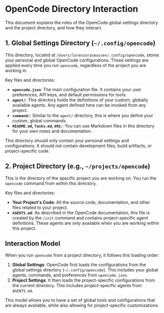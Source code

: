 # OpenCode Directory Interaction

This document explains the roles of the OpenCode global settings directory and the project directory, and how they interact.

## 1. Global Settings Directory (`~/.config/opencode`)

This directory, located at `/Users/lorenzorasmussen/.config/opencode`, stores your personal and global OpenCode configurations. These settings are applied every time you run `opencode`, regardless of the project you are working in.

Key files and directories:

- **`opencode.json`**: The main configuration file. It contains your user preferences, API keys, and default permissions for tools.
- **`agent/`**: This directory holds the definitions of your custom, globally available agents. Any agent defined here can be invoked from any project.
- **`command/`**: Similar to the `agent/` directory, this is where you define your custom, global commands.
- **`README.md`, `Tasks.md`, etc.**: You can use Markdown files in this directory for your own notes and documentation.

This directory should only contain your personal settings and configurations. It should not contain development files, build artifacts, or project-specific code.

## 2. Project Directory (e.g., `~/projects/opencode`)

This is the directory of the specific project you are working on. You run the `opencode` command from within this directory.

Key files and directories:

- **Your Project's Code**: All the source code, documentation, and other files related to your project.
- **`AGENTS.md`**: As described in the OpenCode documentation, this file is created by the `/init` command and contains project-specific agent definitions. These agents are only available when you are working within this project.

## Interaction Model

When you run `opencode` from a project directory, it follows this loading order:

1.  **Global Settings**: OpenCode first loads the configurations from the global settings directory (`~/.config/opencode`). This includes your global agents, commands, and preferences from `opencode.json`.
2.  **Project Settings**: It then loads the project-specific configurations from the current directory. This includes project-specific agents from `AGENTS.md`.

This model allows you to have a set of global tools and configurations that are always available, while also allowing for project-specific customizations.
